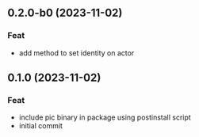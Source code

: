 ## 0.2.0-b0 (2023-11-02)

### Feat

- add method to set identity on actor

## 0.1.0 (2023-11-02)

### Feat

- include pic binary in package using postinstall script
- initial commit
